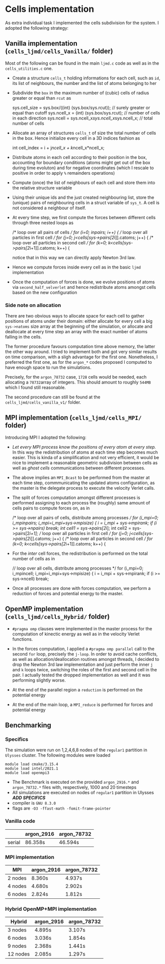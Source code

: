 # Cells implementation

As extra individual task I implemented the cells subdivision for the system. I adopted the following strategy:

## Vanilla implementation (`cells_ljmd/cells_Vanilla/` folder)

Most of the following can be found in the main `ljmd.c` code as well as in the `cells_utilities.c` one.

+ Create a structure `cells_t` holding informations for each cell, such as `id`, its list of neighbours, the number and the list of atoms belonging to her

+ Subdivide the `box` in the maximum number of (cubic) cells of radius greater or equal than `rcut` as

    sys.cell_size = sys.box/((int) (sys.box/sys.rcut));  // surely greater or equal than cutoff
    sys.ncell_x   = (int) (sys.box/sys.rcut);            // number of cells in each direction
    sys.ncell     = sys.ncell_x*sys.ncell_x*sys.ncell_x; // total number of cells

+ Allocate an array of structures `cells_t` of size the total number of cells in the box. Hence initialize every cell in a 3D indices fashion as

    int cell_index = i + j*ncell_x + k*ncell_x*ncell_x;

+ Distribute atoms in each cell according to their position in the box, accounting for boundary conditions (atoms might get out of the box during time evoluton) and for negative coordinates (which I rescale to positive in order to apply `%` remainders operations)

+ Compute (once) the list of neighbours of each cell and store them into the relative structure variable

+ Using their unique ids and the just created neighbouring list, store the (unique) pairs of neighbouring cells in a struct variable of `sys_t`. A cell is not considered a neighbour of itself.

+ At every time step, we first compute the forces between different cells through three nested loops as

    /* loop over all pairs of cells */
    for (i=0; i<sys->npairs; i++) {
        /* loop over all particles in first cell */
        for (j=0; j<cells[sys->pairs[2*i]].catoms; j++) {
            /* loop over all particles in second cell */
            for (k=0; k<cells[sys->pairs[2*i+1]].catoms; k++) {

    notice that in this way we can directly apply Newton 3rd law.

+ Hence we compute forces inside every cell as in the basic `ljmd` implementation

+ Once the computation of forces is done, we evolve positions of atoms via `second_half_velverlet` and hence redistribute atoms amongst cells based on the new configuration



### Side note on allocation

There are two obvious ways to allocate space for each cell to gather positions of atoms under their domain: either allocate for every cell a big `sys->natoms` size array at the beginning of the simulation, or allocate and deallocate at every time step an array with the exact number of atoms falling in the cells.

The former procedure favours computation time above memory, the latter the other way around. I tried to implement both and got very similar results on time comparison, with a sligh advantage for the first one. Nonetheless, I preferred the first one, as for the `argon_*` codes proposed I computed to have enough space to run the simulations.

Precisely, for the `argon_78732` case, `1728` cells would be needed, each allocating a `78732`array of integers. This should amount to roughly `544MB` which I found still reasonable.

The second procedure can still be found at the `cells_ljmd/cells_vanilla_v1/` folder.



## MPI implementation (`cells_ljmd/cells_MPI/` folder)

Introducing MPI I adopted the following:

+ *Let every MPI process know the positions of every atom at every step.* In this way the redistribution of atoms at each time step becomes much easier. This is kinda of a simplification and not very efficient, it would be nice to implement a reasonable geometric subdivision between cells as well as *ghost cells* communications between different processes.

+ The above implies an `MPI_Bcast` to be performed from the master at each time step, commmunicating the updated atoms configuration, as the master is the delegate process to execute the velocity Verlet calls.

+ The split of forces computation amongst different processes is performed assigning to each process the (roughly) same amount of cells pairs to compute forces on, as in

    /* loop over all pairs of cells, distribute among processes */
    for (i_mpi=0; i_mpi<sys->npairs; i_mpi=i_mpi+sys->mpisize) {
        i = i_mpi + sys->mpirank;
        if (i >= sys->npairs) break;
        int cell1 = sys->pairs[2*i];
        int cell2 = sys->pairs[2*i+1];
        /* loop over all particles in first cell */
        for (j=0; j<cells[sys->pairs[2*i]].catoms; j++) {
            /* loop over all particles in second cell */
            for (k=0; k<cells[sys->pairs[2*i+1]].catoms; k++) {
                

+ For the *inter* cell forces, the redistribution is performed on the total number of cells as in

    // loop over all cells, distribute among processes */ 
    for (i_mpi=0; i_mpi<sys->ncell; i_mpi=i_mpi+sys->mpisize) {
        i = i_mpi + sys->mpirank;
        if (i >= sys->ncell) break;

+ Once all processes are done with forces computation, we perform a reduction of forces and potential energy to the master.


## OpenMP implementation (`cells_ljmd/cells_Hybrid/` folder)

+ `#pragma omp` clauses were implemented in the master process for the computation of kinectic energy as well as in the velocity Verlet functions.

+ In the forces computation, I applied a `#pragma omp parallel` call to the second `for` loop, precisely the `j-loop`. In order to avoid cache conflicts, as well as allocation/deallocation routines amongst threads, I decided to drop the Newton 3rd law implementation and just perform the inner `j` and `k` loops twice, switching the roles of the first and second cell in the pair. I actually tested the dropped implementation as well and it was performing slightly worse.

+ At the end of the parallel region a `reduction` is performed on the potential energy

+ At the end of the main loop, a `MPI_reduce` is performed for forces and potential energy






## Benchmarking


### Specifics

The simulation were run on 1,2,4,6,8 nodes of the `regular1` partition in `Ulysses` cluster. The following modules were loaded

    module load cmake/3.15.4
	module load intel/2021.1
	module load openmpi3

+ The Benchmark is executed on the provided `argon_2916.*` and `argon_78732.*` files with, respectively, 1000 and 20 timesteps
+ All simulations are executed on nodes of `regular1` partition in Ulysses ***ADD SPECIFICS***
+ compiler is `GNU 8.3.0` 
+ flags are `-O3 -ffast-math -fomit-frame-pointer`



### Vanilla code

|         | argon_2916 | argon_78732 |
|---------|------------|-------------|
| serial  | 86.358s    | 46.594s   |


### MPI implementation

| MPI     | argon_2916 | argon_78732 |
|---------|------------|-------------|
| 2 nodes | 8.360s     | 4.937s      |
| 4 nodes | 4.680s     | 2.902s      |
| 6 nodes | 2.824s     | 1.812s      |



### Hybrid OpenMP+MPI implementation

| Hybrid   | argon_2916 | argon_78732 |
|----------|------------|-------------|
| 3 nodes  | 4.895s     | 3.107s      |
| 6 nodes  | 3.036s     | 1.854s      |
| 9 nodes  | 2.368s     | 1.441s      |
| 12 nodes | 2.085s     | 1.297s      |